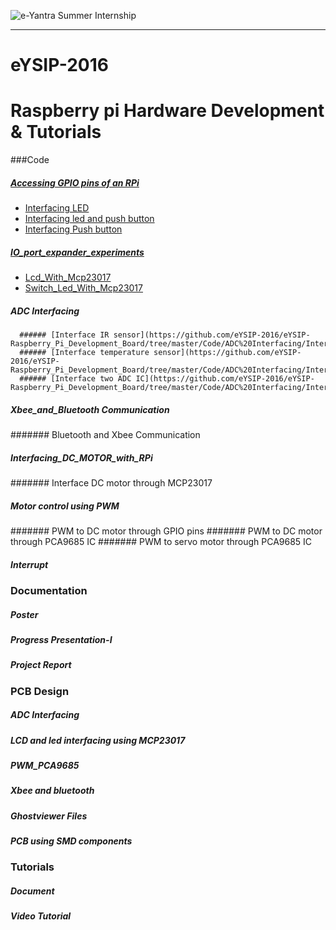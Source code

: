 ![e-Yantra Summer Internship](http://www.e-yantra.org/img/EyantraLogoLarge.png)
***
# eYSIP-2016
# Raspberry pi Hardware Development & Tutorials

###Code
#####  [Accessing GPIO pins of an RPi](https://github.com/eYSIP-2016/eYSIP-Raspberry_Pi_Development_Board/tree/master/Code/Accessing%20GPIO%20pins%20of%20an%20RPi)
*  [Interfacing LED](https://github.com/eYSIP-2016/eYSIP-Raspberry_Pi_Development_Board/tree/master/Code/2.%20Accessing%20GPIO%20pins%20of%20an%20RPi/Interfacing%20LED)
*  [Interfacing led and push button](https://github.com/eYSIP-2016/eYSIP-Raspberry_Pi_Development_Board/tree/master/Code/2.%20Accessing%20GPIO%20pins%20of%20an%20RPi/Interfacing%20Push%20button)
*  [Interfacing Push button](https://github.com/eYSIP-2016/eYSIP-Raspberry_Pi_Development_Board/tree/master/Code/2.%20Accessing%20GPIO%20pins%20of%20an%20RPi/Interfacing%20led%20and%20push%20button)

#####  [IO_port_expander_experiments](https://github.com/eYSIP-2016/eYSIP-Raspberry_Pi_Development_Board/tree/master/Code/IO_port_expander_experiments)
*  [Lcd_With_Mcp23017](https://github.com/eYSIP-2016/eYSIP-Raspberry_Pi_Development_Board/tree/master/Code/IO_port_expander_experiments/Lcd_With_Mcp23017)
*  [Switch_Led_With_Mcp23017](https://github.com/eYSIP-2016/eYSIP-Raspberry_Pi_Development_Board/tree/master/Code/IO_port_expander_experiments/Switch_Led_With_Mcp23017)
#####  ADC Interfacing
      ###### [Interface IR sensor](https://github.com/eYSIP-2016/eYSIP-Raspberry_Pi_Development_Board/tree/master/Code/ADC%20Interfacing/Interface%20IR%20sensor)
      ###### [Interface temperature sensor](https://github.com/eYSIP-2016/eYSIP-Raspberry_Pi_Development_Board/tree/master/Code/ADC%20Interfacing/Interface%20temperature%20sensor)
      ###### [Interface two ADC IC](https://github.com/eYSIP-2016/eYSIP-Raspberry_Pi_Development_Board/tree/master/Code/ADC%20Interfacing/Interface%20two%20ADC%20IC)
#####  Xbee_and_Bluetooth Communication
#######  Bluetooth and Xbee Communication
#####  Interfacing_DC_MOTOR_with_RPi
#######  Interface DC motor through MCP23017
#####  Motor control using PWM
####### PWM to DC motor through GPIO pins
####### PWM to DC motor through PCA9685 IC
####### PWM to servo motor through PCA9685 IC
#####  Interrupt

### Documentation
##### Poster
##### Progress Presentation-I
##### Project Report

### PCB Design
##### ADC Interfacing
##### LCD and led interfacing using MCP23017
##### PWM_PCA9685
##### Xbee and bluetooth
##### Ghostviewer Files
##### PCB using SMD components

### Tutorials
##### Document
##### Video Tutorial



